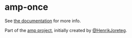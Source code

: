 # amp-once

See [the documentation](http://amp-project.com#amp-once) for more info.

Part of the [amp project](http://amp-project.com#amp-once), initially created by [@HenrikJoreteg](http://twitter.com/henrikjoreteg).